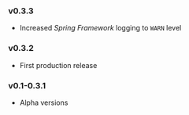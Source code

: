 ### v0.3.3
- Increased _Spring Framework_ logging to `WARN` level

### v0.3.2
- First production release

### v0.1-0.3.1
- Alpha versions

